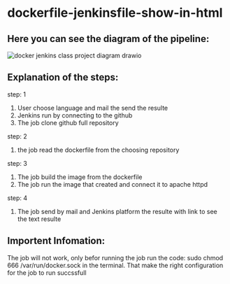 # dockerfile-jenkinsfile-show-in-html
Here you can see the diagram of the pipeline:
---------------------------------------------

![docker jenkins class project diagram drawio](https://user-images.githubusercontent.com/106809238/214575536-7b6f5e89-9303-421c-8c50-ab24844258b0.png)

Explanation of the steps:
-------------------------
step: 1
1. User choose language and mail the send the resulte
2. Jenkins run by connecting to the github 
3. The job clone github full repository

step: 2
1. the job read the dockerfile from the choosing repository

step: 3
1. The job build the image from the dockerfile
2. The job run the image that created and connect it to apache httpd

step: 4
1. The job send by mail and Jenkins platform the resulte with link to see the text resulte

Importent Infomation:
---------------------
The job will not work, only befor running the job run the code: 
sudo chmod 666 /var/run/docker.sock in the terminal.
That make the right configuration for the job to run succssfull
